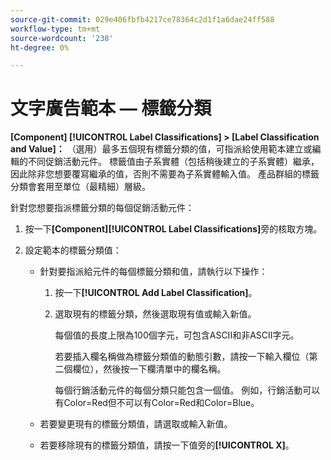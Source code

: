 ```yaml
---
source-git-commit: 029e406fbfb4217ce78364c2d1f1a6dae24ff588
workflow-type: tm+mt
source-wordcount: '238'
ht-degree: 0%

---
```

# 文字廣告範本 — 標籤分類

**\[Component\] [!UICONTROL Label Classifications] > \[Label Classification and Value\]：** （選用）最多五個現有標籤分類的值，可指派給使用範本建立或編輯的不同促銷活動元件。 標籤值由子系實體（包括稍後建立的子系實體）繼承，因此除非您想要覆寫繼承的值，否則不需要為子系實體輸入值。 產品群組的標籤分類會套用至單位（最精細）層級。

針對您想要指派標籤分類的每個促銷活動元件：

1. 按一下&#x200B;**\[Component\][!UICONTROL Label Classifications]**&#x200B;旁的核取方塊。

1. 設定範本的標籤分類值：

   * 針對要指派給元件的每個標籤分類和值，請執行以下操作：

      1. 按一下&#x200B;**[!UICONTROL Add Label Classification]**。

      1. 選取現有的標籤分類，然後選取現有值或輸入新值。

         每個值的長度上限為100個字元，可包含ASCII和非ASCII字元。

         若要插入欄名稱做為標籤分類值的動態引數，請按一下輸入欄位（第二個欄位），然後按一下欄清單中的欄名稱。

         每個行銷活動元件的每個分類只能包含一個值。 例如，行銷活動可以有Color=Red但不可以有Color=Red和Color=Blue。

   * 若要變更現有的標籤分類值，請選取或輸入新值。

   * 若要移除現有的標籤分類值，請按一下值旁的&#x200B;**[!UICONTROL X]**。
